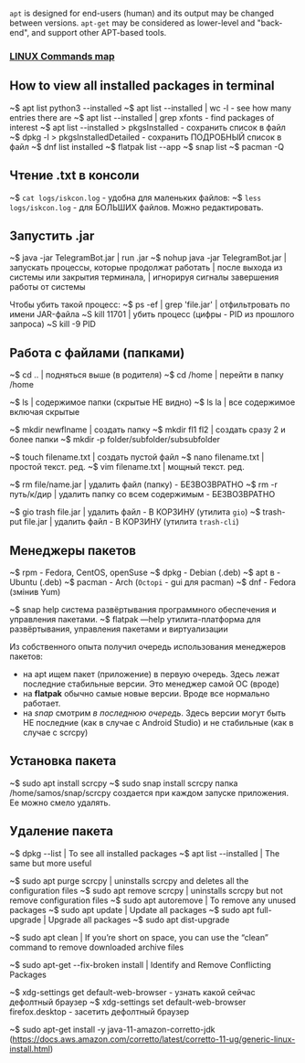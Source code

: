 
`apt` is designed for end-users (human) and its output may be changed between versions.
`apt-get` may be considered as lower-level and "back-end", and support other APT-based tools. 
### [LINUX Commands map](https://xmind.app/m/WwtB/#)

## How to view all installed packages in terminal
~$ apt list python3 --installed 
~$ apt list --installed | wc -l      -  see how many entries there are
~$ apt list --installed | grep xfonts  -  find packages of interest
~$ apt list --installed > pkgsInstalled  -  сохранить список в файл
~$ dpkg -l > pkgsInstalledDetailed  -  сохранить ПОДРОБНЫЙ список в файл
~$ dnf list installed
~$ flatpak list --app
~$ snap list
~$ pacman -Q

## Чтение .txt в консоли
~$ `cat logs/iskcon.log`  -  удобна для маленьких файлов:
~$ `less logs/iskcon.log`  -  для БОЛЬШИХ файлов. Можно редактировать.

## Запустить .jar
~$ java -jar TelegramBot.jar                   | run .jar
~$ nohup java -jar TelegramBot.jar        | запускать процессы, которые продолжат работать 
			 | после выхода из системы или закрытия терминала, 
             | игнорируя сигналы завершения работы от системы 
             
Чтобы убить такой процесс:
~$ ps -ef | grep 'file.jar'                           | отфильтровать  по имени  JAR-файла
~S kill 11701                                              | убить процесс  (цифры - PID из прошлого запроса)
~S kill -9 PID

## Работа с файлами (папками)
~$ cd ..                            |  подняться выше (в родителя)
~$ cd /home                    |  перейти в папку /home

~$ ls                                 |  содержимое папки (скрытые НЕ видно)
~$ ls la                              | все содержимое включая скрытые

~$ mkdir newflname        | создать папку
~$ mkdir fl1 fl2                 | создать сразу 2 и более папки
~$ mkdir -p folder/subfolder/subsubfolder

~$ touch filename.txt      | создать пустой файл
~$ nano filename.txt        | простой текст. ред.
~$ vim filename.txt          | мощный текст. ред.

~$ rm file/name.jar           |  удалить файл (папку)  -  БЕЗВОЗВРАТНО
~$ rm -r путь/к/дир         |  удалить папку со всем содержимым   -  БЕЗВОЗВРАТНО

~$ gio trash file.jar            |  удалить файл  -  В КОРЗИНУ  (утилита `gio`)
~$ trash-put file.jar            |  удалить файл  -  В КОРЗИНУ  (утилита `trash-cli`)

## Менеджеры пакетов
~$ rpm  -  Fedora, CentOS, openSuse
~$ dpkg  -  Debian  (.deb)
~$ apt в  -  Ubuntu (.deb)
~$ pacman  -  Arch  (`Octopi` - gui для pacman)
~$ dnf   -   Fedora (змінив Yum)


~$ snap help        система развёртывания программного обеспечения и управления пакетами. 
~$ flatpak —help    утилита-платформа для развёртывания, управления пакетами и виртуализации
                     

Из собственного опыта получил очередь использования менеджеров пакетов:
-  на apt ищем пакет (приложение) в первую очередь. Здесь лежат последние стабильные версии. Это менеджер самой ОС (вроде)
- на **flatpak** обычно самые новые версии. Вроде все нормально работает.
- на *snap* смотрим *в последнюю очередь*. Здесь версии могут быть НЕ последние (как в случае с Android Studio) и не стабильные (как в случае с scrcpy)
## Установка пакета

~$ sudo apt install scrcpy
~$ sudo snap install scrcpy 
     папка /home/samos/snap/scrcpy создается при каждом запуске приложения. Ее можно смело удалять.

## Удаление пакета

~$ dpkg --list                         |    To see all installed packages
~$ apt list --installed             |    The same but more useful

~$ sudo apt purge scrcpy     |  uninstalls scrcpy and deletes all the configuration files
~$ sudo apt remove scrcpy  |  uninstalls scrcpy but not remove configuration files
~$ sudo apt autoremove       | To remove any unused packages
~$ sudo apt update               |  Update all packages
~$ sudo apt full-upgrade      |  Upgrade all packages
~$ sudo apt dist-upgrade

~$ sudo apt clean                  |  If you’re short on space, you can use the “clean” 
											command to remove downloaded archive files

~$ sudo apt-get --fix-broken install          | Identify and Remove Conflicting Packages

~$ xdg-settings get default-web-browser  -  узнать какой сейчас дефолтный браузер
~$ xdg-settings set default-web-browser firefox.desktop -  засетить дефолтный браузер



~$ sudo apt-get install -y java-11-amazon-corretto-jdk 
(https://docs.aws.amazon.com/corretto/latest/corretto-11-ug/generic-linux-install.html)